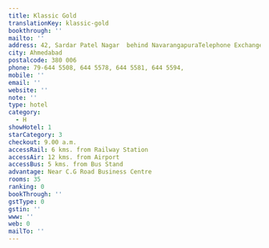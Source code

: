 ```yaml
---
title: Klassic Gold
translationKey: klassic-gold
bookthrough: ''
mailto: ''
address: 42, Sardar Patel Nagar  behind NavarangapuraTelephone Exchange  Narangapura
city: Ahmedabad
postalcode: 380 006
phone: 79-644 5508, 644 5578, 644 5581, 644 5594,
mobile: ''
email: ''
website: ''
note: ''
type: hotel
category:
  - H
showHotel: 1
starCategory: 3
checkout: 9.00 a.m.
accessRail: 6 kms. from Railway Station
accessAir: 12 kms. from Airport
accessBus: 5 kms. from Bus Stand
advantage: Near C.G Road Business Centre
rooms: 35
ranking: 0
bookThrough: ''
gstType: 0
gstin: ''
www: ''
web: 0
mailTo: ''
---
```







